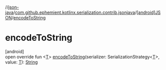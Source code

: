 //[json-java](../../../index.md)/[com.github.ephemient.kotlinx.serialization.contrib.jsonjava](../index.md)/[[android]JSON](index.md)/[encodeToString](encode-to-string.md)

# encodeToString

[android]\
open override fun &lt;[T](encode-to-string.md)&gt; [encodeToString](encode-to-string.md)(serializer: SerializationStrategy&lt;[T](encode-to-string.md)&gt;, value: [T](encode-to-string.md)): [String](https://kotlinlang.org/api/latest/jvm/stdlib/kotlin/-string/index.html)
